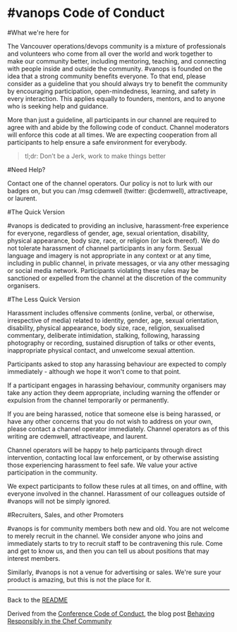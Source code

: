 \#vanops Code of Conduct
========================


#What we're here for



The Vancouver operations/devops community is a mixture of professionals and volunteers who come from all over the world and work together to make our community better, including mentoring, teaching, and connecting with people inside and outside the community. #vanops is founded on the idea that a strong community benefits everyone. To that end, please consider as a guideline that you should always try to benefit the community by encouraging participation, open-mindedness, learning, and safety in every interaction. This applies equally to founders, mentors, and to anyone who is seeking help and guidance.

More than just a guideline, all participants in our channel are required to agree with and abide by the following code of conduct. Channel moderators will enforce this code at all times. We are expecting cooperation from all participants to help ensure a safe environment for everybody.

> tl;dr: Don’t be a Jerk, work to make things better

#Need Help?

Contact one of the channel operators. Our policy is not to lurk with our badges on, but you can /msg cdemwell (twitter: @cdemwell), attractiveape, or laurent.

#The Quick Version

\#vanops is dedicated to providing an inclusive, harassment-free experience for everyone, regardless of gender, age, sexual orientation, disability, physical appearance, body size, race, or religion (or lack thereof). We do not tolerate harassment of channel participants in any form. Sexual language and imagery is not appropriate in any context or at any time, including in public channel, in private messages, or via any other messaging or social media network. Participants violating these rules may be sanctioned or expelled from the channel at the discretion of the community organisers.

#The Less Quick Version

Harassment includes offensive comments (online, verbal, or otherwise, irrespective of media) related to identity, gender, age, sexual orientation, disability, physical appearance, body size, race, religion, sexualised commentary, deliberate intimidation, stalking, following, harassing photography or recording, sustained disruption of talks or other events, inappropriate physical contact, and unwelcome sexual attention.

Participants asked to stop any harassing behaviour are expected to comply immediately - although we hope it won't come to that point.

If a participant engages in harassing behaviour, community organisers may take any action they deem appropriate, including warning the offender or expulsion from the channel temporarily or permanently.

If you are being harassed, notice that someone else is being harassed, or have any other concerns that you do not wish to address on your own, please contact a channel operator immediately. Channel operators as of this writing are cdemwell, attractiveape, and laurent.

Channel operators will be happy to help participants through direct intervention, contacting local law enforcement, or by otherwise assisting those experiencing harassment to feel safe. We value your active participation in the community.

We expect participants to follow these rules at all times, on and offline, with everyone involved in the channel. Harassment of our colleagues outside of #vanops will not be simply ignored.

#Recruiters, Sales, and other Promoters

\#vanops is for community members both new and old. You are not welcome to merely recruit in the channel. We consider anyone who joins and immediately starts to try to recruit staff to be contravening this rule. Come and get to know us, and then you can tell us about positions that may interest members.

Similarly, #vanops is not a venue for advertising or sales. We're sure your product is amazing, but this is not the place for it.

---
Back to the [README](README.md)

Derived from the [Conference Code of Conduct](http://confcodeofconduct.com/), the blog post [Behaving Responsibly in the Chef Community](http://www.getchef.com/blog/2014/08/27/behaving-responsibly-in-the-chef-community/)
